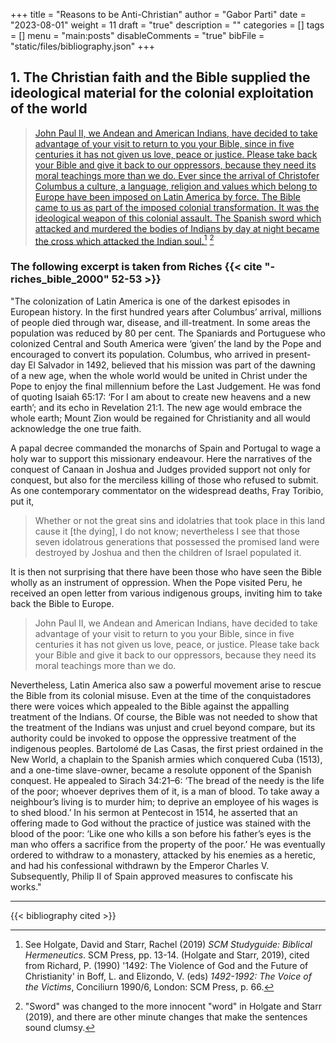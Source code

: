 +++
title = "Reasons to be Anti-Christian"
author = "Gabor Parti"
date = "2023-08-01"
weight = 11
draft = "true"
description = ""
categories = []
tags = []
menu = "main:posts"
disableComments = "true"
bibFile = "static/files/bibliography.json" 
+++

## 1. The Christian faith and the Bible supplied the ideological material for the colonial exploitation of the world

>[John Paul II, we Andean and American Indians, have decided to take advantage of your visit to return to you your Bible, since in five centuries it has not given us love, peace or justice.
>Please take back your Bible and give it back to our oppressors, because they need its moral teachings more than we do. Ever since the arrival of Christofer Columbus a culture, a language, religion and values which belong to Europe have been imposed on Latin America by force.
> The Bible came to us as part of the imposed colonial transformation. It was the ideological weapon of this colonial assault. The Spanish sword which attacked and murdered the bodies of Indians by day at night became the cross which attacked the Indian soul.](https://archive.org/details/14921992voiceofv0006unse/page/66/mode/2up)[^1] [^2]

[^1]: See Holgate, David and Starr, Rachel (2019) *SCM Studyguide: Biblical Hermeneutics*. SCM Press, pp. 13-14. (Holgate and Starr, 2019), cited from Richard, P. (1990) '1492: The Violence of God and the Future of Christianity' in Boff, L. and Elizondo, V. (eds) *1492-1992: The Voice of the Victims*, Conciliurn 1990/6,
London: SCM Press, p. 66.

[^2]: "Sword" was changed to the more innocent "word" in Holgate and Starr (2019), and there are other minute changes that make the sentences sound clumsy. 

### The following excerpt is taken from Riches {{< cite "-riches_bible_2000" 52-53 >}}

"The colonization of Latin America is one of the darkest episodes in European history. In the first hundred years after Columbus’ arrival, millions of people died through war, disease, and ill-treatment. In some areas the population was reduced by 80 per cent. The Spaniards and Portuguese who colonized Central and South America were ‘given’ the land by the Pope and encouraged to convert its population. Columbus, who arrived in present-day El Salvador in 1492, believed that his mission was part of the dawning of a new age, when the whole world would be united in Christ under the Pope to enjoy the final millennium before the Last Judgement. He was fond of quoting Isaiah 65:17: ‘For I am about to create new heavens and a new earth’; and its echo in Revelation 21:1. The new age would embrace the whole earth; Mount Zion would be regained for Christianity and all would acknowledge the one true faith.

A papal decree commanded the monarchs of Spain and Portugal to wage a holy war to support this missionary endeavour. Here the narratives of the conquest of Canaan in Joshua and Judges provided support not only for conquest, but also for the merciless killing of those who refused to submit. As one contemporary commentator on the widespread deaths, Fray Toribio, put it,

>Whether or not the great sins and idolatries that took place in this land cause it [the dying], I do not know; nevertheless I see that those seven idolatrous generations that possessed the promised land were destroyed by Joshua and then the children of Israel populated it.

It is then not surprising that there have been those who have seen the Bible wholly as an instrument of oppression. When the Pope visited Peru, he received an open letter from various indigenous groups, inviting him to take back the Bible to Europe.

>John Paul II, we Andean and American Indians, have decided to take advantage of your visit to return to you your Bible, since in five centuries it has not given us love, peace, or justice. Please take back your Bible and give it back to our oppressors, because they need its moral teachings more than we do. 

Nevertheless, Latin America also saw a powerful movement arise to rescue the Bible from its colonial misuse. Even at the time of the conquistadores there were voices which appealed to the Bible against the appalling treatment of the Indians. Of course, the Bible was not needed to show that the treatment of the Indians was unjust and cruel beyond compare, but its authority could be invoked to oppose the oppressive treatment of the indigenous peoples. Bartolomé de Las Casas, the first priest ordained in the New World, a chaplain to the Spanish armies which conquered Cuba (1513), and a one-time slave-owner, became a resolute opponent of the Spanish conquest. He appealed to Sirach 34:21–6: ‘The bread of the needy is the life of the poor; whoever deprives them of it, is a man of blood. To take away a neighbour’s living is to murder him; to deprive an employee of his wages is to shed blood.’ In his sermon at Pentecost in 1514, he asserted that an offering made to God without the practice of justice was stained with the blood of the poor: ‘Like one who kills a son before his father’s eyes is the man who offers a sacrifice from the property of the poor.’ He was eventually ordered to withdraw to a monastery, attacked by his enemies as a heretic, and had his confessional withdrawn by the Emperor Charles V. Subsequently, Philip II of Spain approved measures to confiscate his works."  

***

{{< bibliography cited >}}